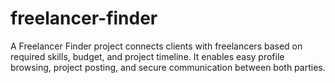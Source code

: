 # freelancer-finder
A Freelancer Finder project connects clients with freelancers based on required skills, budget, and project timeline. It enables easy profile browsing, project posting, and secure communication between both parties.
